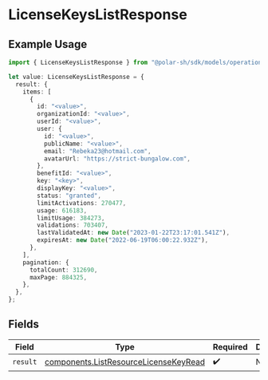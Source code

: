 # LicenseKeysListResponse

## Example Usage

```typescript
import { LicenseKeysListResponse } from "@polar-sh/sdk/models/operations";

let value: LicenseKeysListResponse = {
  result: {
    items: [
      {
        id: "<value>",
        organizationId: "<value>",
        userId: "<value>",
        user: {
          id: "<value>",
          publicName: "<value>",
          email: "Rebeka23@hotmail.com",
          avatarUrl: "https://strict-bungalow.com",
        },
        benefitId: "<value>",
        key: "<key>",
        displayKey: "<value>",
        status: "granted",
        limitActivations: 270477,
        usage: 616183,
        limitUsage: 384273,
        validations: 703407,
        lastValidatedAt: new Date("2023-01-22T23:17:01.541Z"),
        expiresAt: new Date("2022-06-19T06:00:22.932Z"),
      },
    ],
    pagination: {
      totalCount: 312690,
      maxPage: 884325,
    },
  },
};
```

## Fields

| Field                                                                                          | Type                                                                                           | Required                                                                                       | Description                                                                                    |
| ---------------------------------------------------------------------------------------------- | ---------------------------------------------------------------------------------------------- | ---------------------------------------------------------------------------------------------- | ---------------------------------------------------------------------------------------------- |
| `result`                                                                                       | [components.ListResourceLicenseKeyRead](../../models/components/listresourcelicensekeyread.md) | :heavy_check_mark:                                                                             | N/A                                                                                            |